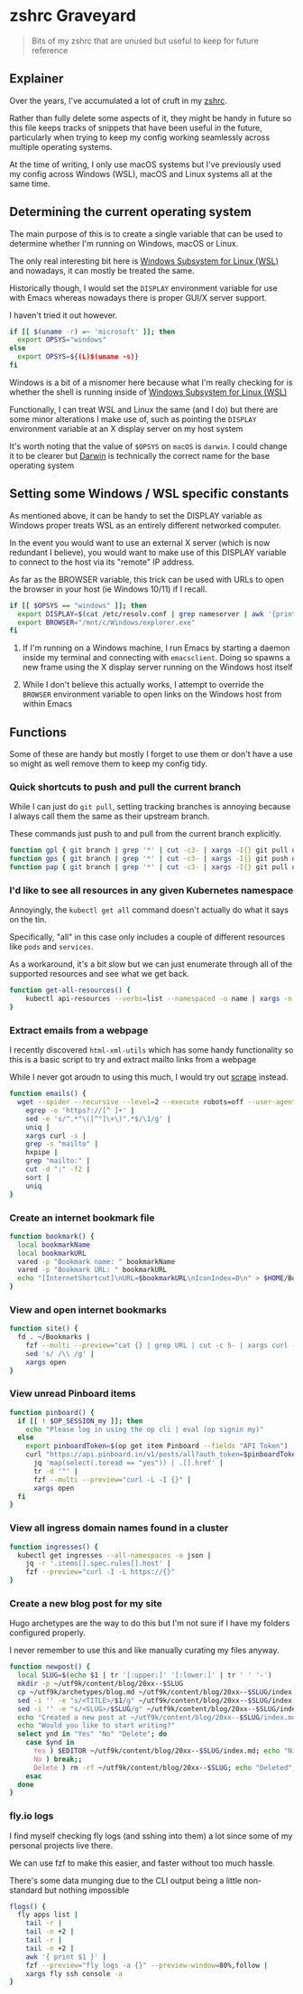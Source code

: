 # zshrc Graveyard

> Bits of my zshrc that are unused but useful to keep for future reference

## Explainer

Over the years, I've accumulated a lot of cruft in my [zshrc](https://github.com/marcus-crane/dotfiles/blob/main/zshrc.md).

Rather than fully delete some aspects of it, they might be handy in future so this file keeps tracks of snippets that have been useful in the future, particularly when trying to keep my config working seamlessly across multiple operating systems.

At the time of writing, I only use macOS systems but I've previously used my config across Windows (WSL), macOS and Linux systems all at the same time.

## Determining the current operating system

The main purpose of this is to create a single variable that can be used to determine whether I'm running on Windows, macOS or Linux.

The only real interesting bit here is [Windows Subsystem for Linux (WSL)](https://docs.microsoft.com/en-us/windows/wsl/about) and nowadays, it can mostly be treated the same.

Historically though, I would set the `DISPLAY` environment variable for use with Emacs whereas nowadays there is proper GUI/X server support.

I haven't tried it out however.


```bash
if [[ $(uname -r) =~ 'microsoft' ]]; then
  export OPSYS="windows"
else
  export OPSYS=${(L)$(uname -s)}
fi
```

Windows is a bit of a misnomer here because what I'm really checking for is whether the shell is running inside of [Windows Subsystem for Linux (WSL)](https://docs.microsoft.com/en-us/windows/wsl/about)

Functionally, I can treat WSL and Linux the same (and I do) but there are some minor alterations I make use of, such as pointing the `DISPLAY` environment variable at an X display server on my host system

It's worth noting that the value of `$OPSYS` on `macOS` is `darwin`. I could change it to be clearer but [Darwin](https://en.wikipedia.org/wiki/Darwin_(operating_system)) is technically the correct name for the base operating system

## Setting some Windows / WSL specific constants

As mentioned above, it can be handy to set the DISPLAY variable as Windows proper treats WSL as an entirely different networked computer.

In the event you would want to use an external X server (which is now redundant I believe), you would want to make use of this DISPLAY variable to connect to the host via its "remote" IP address.

As far as the BROWSER variable, this trick can be used with URLs to open the browser in your host (ie Windows 10/11) if I recall.

```bash
if [[ $OPSYS == "windows" ]]; then
  export DISPLAY=$(cat /etc/resolv.conf | grep nameserver | awk '{print $2; exit;}'):0.0
  export BROWSER="/mnt/c/Windows/explorer.exe"
fi
```

1. If I'm running on a Windows machine, I run Emacs by starting a daemon inside my terminal and connecting with `emacsclient`. Doing so spawns a new frame using the X display server running on the Windows host itself

2. While I don't believe this actually works, I attempt to override the `BROWSER` environment variable to open links on the Windows host from within Emacs

## Functions

Some of these are handy but mostly I forget to use them or don't have a use so might as well remove them to keep my config tidy.

### Quick shortcuts to push and pull the current branch

While I can just do `git pull`, setting tracking branches is annoying because I always call them the same as their upstream branch.

These commands just push to and pull from the current branch explicitly.

```bash
function gpl { git branch | grep '*' | cut -c3- | xargs -I{} git pull origin {} }
function gps { git branch | grep '*' | cut -c3- | xargs -I{} git push origin {} }
function pap { git branch | grep '*' | cut -c3- | xargs -I{} git pull upstream {} && git push origin {} }
```

### I'd like to see all resources in any given Kubernetes namespace

Annoyingly, the `kubectl get all` command doesn't actually do what it says on the tin.

Specifically, "all" in this case only includes a couple of different resources like `pods` and `services`.

As a workaround, it's a bit slow but we can just enumerate through all of the supported resources and see what we get back.

```bash
function get-all-resources() {
    kubectl api-resources --verbs=list --namespaced -o name | xargs -n 1 kubectl get --show-kind --ignore-not-found -n $@
}
```

### Extract emails from a webpage

I recently discovered `html-xml-utils` which has some handy functionality so this is a basic script to try and extract mailto links from a webpage

While I never got aroudn to using this much, I would try out [scrape](https://github.com/lawzava/scrape) instead.

```bash
function emails() {
  wget --spider --recursive --level=2 --execute robots=off --user-agent="Mozilla/5.0 Firefox/4.0.1" $1 2>&1 |
    egrep -o 'https?://[^ ]+' |
    sed -e 's/^.*"\([^"]\+\)".*$/\1/g' |
    uniq |
    xargs curl -s |
    grep -s "mailto" |
    hxpipe |
    grep "mailto:" |
    cut -d ":" -f2 |
    sort |
    uniq
}
```

### Create an internet bookmark file

```bash
function bookmark() {
  local bookmarkName
  local bookmarkURL
  vared -p "Bookmark name: " bookmarkName
  vared -p "Bookmark URL: " bookmarkURL
  echo "[InternetShortcut]\nURL=$bookmarkURL\nIconIndex=0\n" > $HOME/Bookmarks/$bookmarkName.url
}
```

### View and open internet bookmarks

```bash
function site() {
  fd . ~/Bookmarks |
    fzf --multi --preview="cat {} | grep URL | cut -c 5- | xargs curl --head --location --max-time 10" |
    sed 's/ /\\ /g' |
    xargs open
}
```

### View unread Pinboard items

```bash
function pinboard() {
  if [[ ! $OP_SESSION_my ]]; then
    echo "Please log in using the op cli | eval (op signin my)"
  else
    export pinboardToken=$(op get item Pinboard --fields "API Token")
    curl "https://api.pinboard.in/v1/posts/all?auth_token=$pinboardToken&format=json" |
      jq 'map(select(.toread == "yes")) | .[].href' |
      tr -d '"' |
      fzf --multi --preview="curl -L -I {}" |
      xargs open
  fi
}
```

### View all ingress domain names found in a cluster

```bash
function ingresses() {
  kubectl get ingresses --all-namespaces -o json |
    jq -r '.items[].spec.rules[].host' | 
    fzf --preview="curl -I -L https://{}"
}
```

### Create a new blog post for my site

Hugo archetypes are the way to do this but I'm not sure if I have my folders configured properly.

I never remember to use this and like manually curating my files anyway.

```bash
function newpost() {
  local SLUG=$(echo $1 | tr '[:upper:]' '[:lower:]' | tr ' ' '-')
  mkdir -p ~/utf9k/content/blog/20xx--$SLUG
  cp ~/utf9k/archetypes/blog.md ~/utf9k/content/blog/20xx--$SLUG/index.md
  sed -i '' -e "s/<TITLE>/$1/g" ~/utf9k/content/blog/20xx--$SLUG/index.md
  sed -i '' -e "s/<SLUG>/$SLUG/g" ~/utf9k/content/blog/20xx--$SLUG/index.md
  echo "Created a new post at ~/utf9k/content/blog/20xx--$SLUG/index.md"
  echo "Would you like to start writing?"
  select ynd in "Yes" "No" "Delete"; do
    case $ynd in
      Yes ) $EDITOR ~/utf9k/content/blog/20xx--$SLUG/index.md; echo "Nice work!"; break;;
      No ) break;;
      Delete ) rm -rf ~/utf9k/content/blog/20xx--$SLUG; echo "Deleted"; break;;
    esac
  done
}
```

### fly.io logs

I find myself checking fly logs (and sshing into them) a lot since some of my personal projects live there.

We can use fzf to make this easier, and faster without too much hassle.

There's some data munging due to the CLI output being a little non-standard but nothing impossible

```bash
flogs() {
  fly apps list |
    tail -r |
    tail -n +2 |
    tail -r |
    tail -n +2 |
    awk '{ print $1 }' |
    fzf --preview="fly logs -a {}" --preview-window=80%,follow |
    xargs fly ssh console -a
}
```
